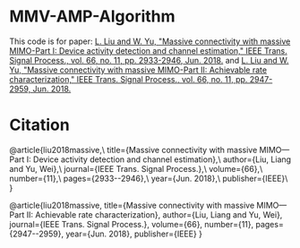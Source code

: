 # MMV-AMP-Algorithm
This code is for paper: [L. Liu and W. Yu, "Massive connectivity with massive MIMO-Part I: Device activity detection and channel estimation," IEEE Trans. Signal Process., vol. 66, no. 11, pp. 2933-2946, Jun. 2018.](https://arxiv.org/pdf/1706.06438.pdf) and [L. Liu and W. Yu, "Massive connectivity with massive MIMO-Part II: Achievable rate characterization," IEEE Trans. Signal Process., vol. 66, no. 11, pp. 2947-2959, Jun. 2018.](https://arxiv.org/pdf/1706.06433.pdf)
# Citation
@article{liu2018massive,\\
  title={Massive connectivity with massive MIMO—Part I: Device activity detection and channel estimation},\\
  author={Liu, Liang and Yu, Wei},\\
  journal={IEEE Trans. Signal Process.},\\
  volume={66},\\
  number={11},\\
  pages={2933--2946},\\
  year={Jun. 2018},\\
  publisher={IEEE}\\
}

@article{liu2018massive,
  title={Massive connectivity with massive MIMO—Part II: Achievable rate characterization},
  author={Liu, Liang and Yu, Wei},
  journal={IEEE Trans. Signal Process.},
  volume={66},
  number={11},
  pages={2947--2959},
  year={Jun. 2018},
  publisher={IEEE}
}

